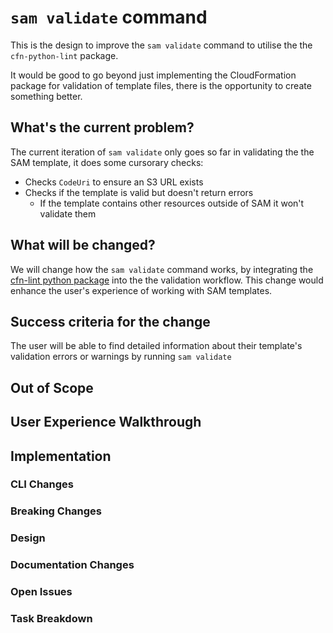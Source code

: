 # `sam validate` command

This is the design to improve the `sam validate` command to utilise the the `cfn-python-lint` package.

It would be good to go beyond just implementing the CloudFormation package for validation of template files, there
is the opportunity to create something better.

## What's the current problem?

The current iteration of `sam validate` only goes so far in validating the the SAM template, it does some cursorary checks:

- Checks `CodeUri` to ensure an S3 URL exists
- Checks if the template is valid but doesn't return errors
  - If the template contains other resources outside of SAM it won't validate them

## What will be changed?

We will change how the `sam validate` command works, by integrating the [cfn-lint python package](https://github.com/awslabs/cfn-python-lint/) into the the validation workflow. This change would enhance the user's experience of working with SAM templates.

## Success criteria for the change

The user will be able to find detailed information about their template's validation errors or warnings by running `sam validate`

## Out of Scope

## User Experience Walkthrough

## Implementation

### CLI Changes

### Breaking Changes

### Design

### Documentation Changes

### Open Issues

### Task Breakdown
